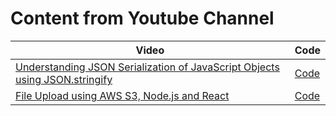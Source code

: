 
# Content from Youtube Channel


| Video | Code|
| - | - |
| [Understanding JSON Serialization of JavaScript Objects using JSON.stringify](https://youtu.be/0xvpJBc8-WM?feature=shared) | [Code](/json-replacer-reviver/) |
| [File Upload using AWS S3, Node.js and React](https://youtu.be/zjrsaaTvsWA?feature=shared) | [Code](/file-upload-using-s3/) |


